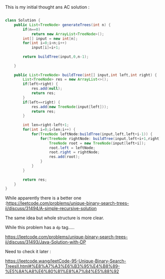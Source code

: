 
This is my initial thought ans AC solution :

```Java

class Solution {
    public List<TreeNode> generateTrees(int n) {
        if(n==0)
            return new ArrayList<TreeNode>();
        int[] input = new int[n];
        for(int i=0;i<n;i++)
            input[i]=i+1;
        
        return buildTree(input,0,n-1);
        
    }
    
    public List<TreeNode> buildTree(int[] input,int left,int right) {
        List<TreeNode> res = new ArrayList<>();
        if(left>right) {
            res.add(null);
            return res;
        }
        if(left==right) {
            res.add(new TreeNode(input[left]));
            return res;
        }
        
        int len=right-left+1;
        for(int i=0;i<len;i++) {
            for(TreeNode leftNode:buildTree(input,left,left+i-1)) {
                for(TreeNode rightNode: buildTree(input,left+i+1,right)) {
                    TreeNode root = new TreeNode(input[left+i]);
                    root.left = leftNode;
                    root.right = rightNode;
                    res.add(root);
                }
            }
        }
        
        return res;
    }
}

```

While apparently there is a better one :https://leetcode.com/problems/unique-binary-search-trees-ii/discuss/31494/A-simple-recursive-solution 

The same idea but whole structure is more clear.

While this problem has a `dp` tag.....

https://leetcode.com/problems/unique-binary-search-trees-ii/discuss/31493/Java-Solution-with-DP

Need to check it later : 

https://leetcode.wang/leetCode-95-Unique-Binary-Search-TreesII.html#%E8%A7%A3%E6%B3%95%E4%B8%89-%E5%8A%A8%E6%80%81%E8%A7%84%E5%88%92